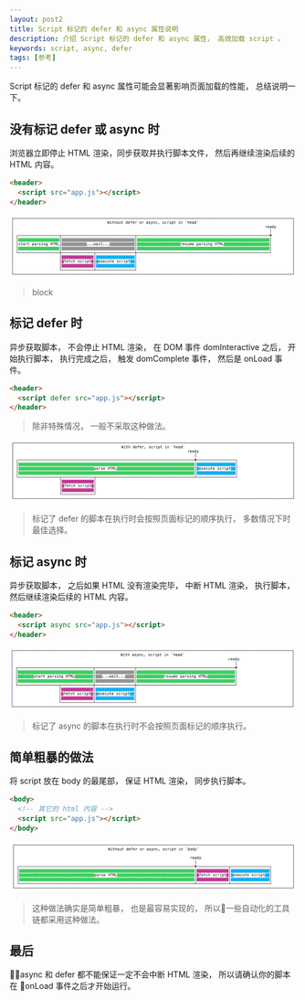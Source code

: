 ```yaml
---
layout: post2
title: Script 标记的 defer 和 async 属性说明
description: 介绍 Script 标记的 defer 和 async 属性， 高效加载 script 。
keywords: script, async, defer
tags: [参考]
---
```


Script 标记的 defer 和 async 属性可能会显著影响页面加载的性能， 总结说明一下。

## 没有标记 defer 或 async 时

浏览器立即停止 HTML 渲染，同步获取并执行脚本文件， 然后再继续渲染后续的 HTML 内容。

```html
<header>
  <script src="app.js"></script>
</header>
```

![没有标记 defer 或 async 时](/assets/post-images/without-defer-async-head.png)

<Blockquote>
block
</Blockquote>

## 标记 defer 时

异步获取脚本， 不会停止 HTML 渲染， 在 DOM 事件 domInteractive 之后， 开始执行脚本， 执行完成之后， 触发 domComplete 事件， 然后是 onLoad 事件。

```html
<header>
  <script defer src="app.js"></script>
</header>
```

> 除非特殊情况， 一般不采取这种做法。

![标记 defer 时](/assets/post-images/with-defer.png)

> 标记了 defer 的脚本在执行时会按照页面标记的顺序执行， 多数情况下时最佳选择。

## 标记 async 时

异步获取脚本， 之后如果 HTML 没有渲染完毕， 中断 HTML 渲染， 执行脚本， 然后继续渲染后续的 HTML 内容。

```html
<header>
  <script async src="app.js"></script>
</header>
```

![标记 async 时](/assets/post-images/with-async.png)

> 标记了 async 的脚本在执行时不会按照页面标记的顺序执行。

## 简单粗暴的做法

将 script 放在 body 的最尾部， 保证 HTML 渲染， 同步执行脚本。

```html
<body>
  <!-- 其它的 html 内容 -->
  <script src="app.js"></script>
</body>
```

![在 body 的最尾部](/assets/post-images/without-defer-async-body.png)

> 这种做法确实是简单粗暴， 也是最容易实现的， 所以一些自动化的工具链都采用这种做法。

## 最后

async 和 defer 都不能保证一定不会中断 HTML 渲染， 所以请确认你的脚本在 onLoad 事件之后才开始运行。
